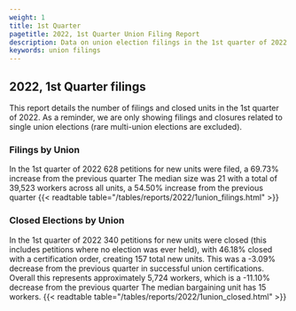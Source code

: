 ```yaml
---
weight: 1
title: 1st Quarter
pagetitle: 2022, 1st Quarter Union Filing Report
description: Data on union election filings in the 1st quarter of 2022
keywords: union filings
---
```


## 2022, 1st Quarter filings

This report details the number of filings and closed units in the 1st quarter of 2022. As a reminder, we are only showing filings and closures related to single union elections (rare multi-union elections are excluded).

### Filings by Union
In the 1st quarter of 2022 628 petitions for new units were filed, a 69.73% increase from the previous quarter The median size was 21 with a total of 39,523 workers across all units, a 54.50% increase from the previous quarter
{{< readtable table="/tables/reports/2022/1union_filings.html" >}}

### Closed Elections by Union
In the 1st quarter of 2022 340 petitions for new units were closed (this includes petitions where no election was ever held), with 46.18% closed with a certification order, creating 157 total new units. This was a -3.09% decrease from the previous quarter in successful union certifications. Overall this represents approximately 5,724 workers, which is a -11.10% decrease from the previous quarter The median bargaining unit has 15 workers.
{{< readtable table="/tables/reports/2022/1union_closed.html" >}}
